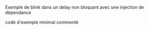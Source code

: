 Exemple de blink dans un delay non bloquant avec une injection de dépendance

code d'exemple minimal commenté
